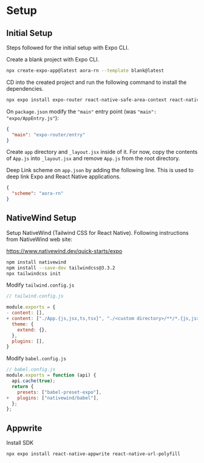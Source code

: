 # Setup

## Initial Setup

Steps followed for the initial setup with Expo CLI.

Create a blank project with Expo CLI.

``` bash
npx create-expo-app@latest aora-rn --template blank@latest
```

CD into the created project and run the following command to install the dependencies.

```bash
npx expo install expo-router react-native-safe-area-context react-native-screens expo-linking expo-constants expo-status-bar
```

On `package.json` modify the `"main"` entry point (was `"main": "expo/AppEntry.js"`):

``` json
{
  "main": "expo-router/entry"
}
```

Create `app` directory and `_layout.jsx` inside of it. For now, copy the contents of `App.js` into `_layout.jsx` and remove `App.js` from the root directory.

Deep Link scheme on `app.json` by adding the following line. This is used to deep link Expo and React Native applications.

``` json
{
  "scheme": "aora-rn"
}
```

## NativeWind Setup

Setup NativeWind (Tailwind CSS for React Native). Following instructions from NativeWind web site:

https://www.nativewind.dev/quick-starts/expo

``` bash
npm install nativewind
npm install --save-dev tailwindcss@3.3.2
npx tailwindcss init
```

Modify `tailwind.config.js`

``` javascript
// tailwind.config.js

module.exports = {
- content: [],
+ content: ["./App.{js,jsx,ts,tsx}", "./<custom directory>/**/*.{js,jsx,ts,tsx}"],
  theme: {
    extend: {},
  },
  plugins: [],
}
```

Modify `babel.config.js`

``` javascript
// babel.config.js
module.exports = function (api) {
  api.cache(true);
  return {
    presets: ["babel-preset-expo"],
+   plugins: ["nativewind/babel"],
  };
};
```

## Appwrite

Install SDK

``` bash
npx expo install react-native-appwrite react-native-url-polyfill
```
